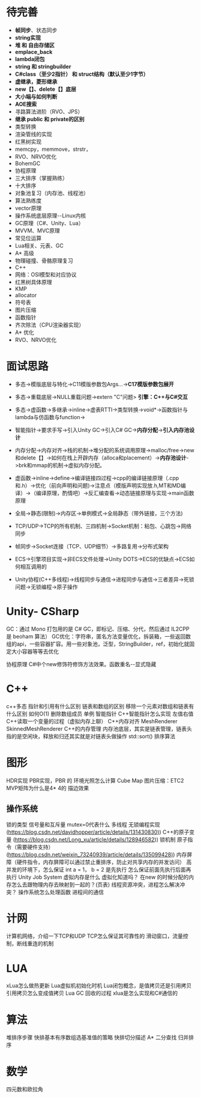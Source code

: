 # 待完善
- **帧同步**、状态同步
- **string实现**
- **堆 和 自由存储区**
- **emplace_back**
- **lambda闭包**
- **string 和 stringbuilder** 
- **C#class（至少2指针） 和 struct结构（默认至少1字节）**
- **虚继承，菱形继承**
- **new【】、delete【】底层**
- **大小端与如何判断**
- **AOE搜索**
- 寻路算法进阶（RVO、JPS）
- **继承 public 和 private的区别**
- 类型转换
- 渲染管线的实现
- 红黑树实现
- memcpy，memmove，strstr，
- RVO、NRVO优化
- BohemGC
- 协程原理
- 三大排序（掌握熟练）
- 十大排序
- 对象池复习（内存池、线程池）
- 算法熟练度
- vector原理
- 操作系统底层原理--Linux内核
- GC原理（C#、Unity、Lua）
- MVVM、MVC原理
- 常见位运算
- Lua相关、元表、GC
- A* 高级
- 物理碰撞、骨骼原理复习
- C++
- 网络：OSI模型和对应协议
- 红黑树具体原理
- KMP
- allocator
- 符号表
- 图片压缩
- 函数指针
- 齐次除法（CPU渲染器实现）
- A* 优化 
- RVO、NRVO优化
# 面试思路
- 多态->模版底层与特化->C11模版参数包Args...->**C17模版参数包展开**
- 多态->重载底层->NULL重载问题->extern "C"问题> **引擎：C++与C#交互**
- 多态->虚函数->多继承->inline->虚表RTTI->类型转换->void*->函数指针与lambda与仿函数与function-> 
- 智能指针->要求手写->引入Unity GC->引入C# GC->**内存分配**->**引入内存池设计**
- 内存分配->内存对齐->栈的机制->堆分配的系统调用原理->malloc/free->new和delete【】->如何在栈上开辟内存（alloca和placement）->**内存池设计**->brk和mmap的机制->虚拟内存分配。
- 虚函数->inline->define->编译链接四过程->cpp的编译链接原理（.cpp和.h）->优化（前向声明和问题)->注意点（模版声明实现放.h,MT和MD编译）->（编译原理，酌情吧）->反汇编查看->动态链接原理与实现->main函数原理
- 全局->静态(限制)->内存区->单例模式->全局静态（带外链接，三个方法)

- TCP/UDP->TCP的所有机制、三四机制->Socket机制：粘包、心跳包->网络同步
- 帧同步->Socket连接（TCP、UDP细节）->多路复用->分布式架构
- ECS->引擎项目实现->非ECS文件处理->Unity DOTS->ECS的优缺点->ECS如何相互调用的

- Unity协程(C++多线程)->线程同步与通信->进程同步与通信->三者差异->死锁问题->无锁编程->原子操作


# Unity- CSharp
GC：通过 Mono 打包用的是 C# GC，即标记、压缩、分代，然后通过 IL2CPP 是 beoham 算法） 
GC优化：字符串，匿名方法变量优化，拆装箱，一些返回数组的api，一些容器扩容。用一些对象池，泛型，StringBuilder，ref，初始化就固定大小容器等等去优化

协程原理
 C#中个new修饰符修饰方法效果。函数重名--显式隐藏
# C++
c++多态
指针和引用有什么区别
链表和数组的区别
移除一个元素对数组和链表有什么区别
如何O(1) 删除数组成员
单例
智能指针
C++智能指针怎么实现
左值右值
C++读取一个变量的过程（虚拟内存上聊）
C++内存对齐
MeshRenderer
SkinnedMeshRenderer
C++的内存管理
内存池底层，其实是链表管理，链表头指的是空闲块，释放和归还其实就是对链表头做操作
std::sort() 排序算法
# 图形
HDR实现
PBR实现，PBR 的 环境光照怎么计算
Cube Map
图片压缩：ETC2
MVP矩阵为什么是4* 4的
描边效果
## 操作系统
锁的类型
信号量和互斥量
mutex=0代表什么
多线程
无锁编程实现 ([https://blog.csdn.net/davidhopper/article/details/131430830)](https://blog.csdn.net/davidhopper/article/details/131430830))
C++的原子变量 (https://blog.csdn.net/Long_xu/article/details/128946582))
锁机制
原子指令（需要硬件支持）([https://blog.csdn.net/weixin_73240939/article/details/135099428)](https://blog.csdn.net/weixin_73240939/article/details/135099428))
内存屏障（硬件指令，内存屏障可以通过禁止重排序，防止对共享内存的并发访问）
高并发的环境下，怎么保证 int a = 1， b = 2 是先执行 怎么保证前面先执行后面再执行
Unity Job System
虚拟内存是什么
虚拟化知道吗？
在new 的时候分配的内存怎么去跟物理内存去映射到一起的？(页表)
线程资源冲突，进程怎么解决冲突？
操作系统怎么处理函数
进程间的通信
# 计网
计算机网络，介绍一下TCP和UDP
TCP怎么保证其可靠性的
滑动窗口，流量控制，断线重连的机制
# LUA
xLua怎么做热更新
Lua虚拟机初始化时机
Lua闭包概念，是值拷贝还是引用拷贝
引用拷贝怎么变成值拷贝
Lua GC 回收的过程
xlua是怎么实现和C#通信的
# 算法
堆排序步骤
快排基本有序数组选基准值的策略
快排切分描述
A*
二分查找
归并排序
# 数学
四元数和欧拉角
